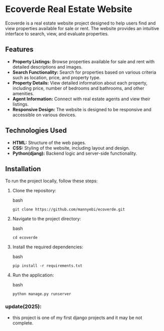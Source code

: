 # Ecoverde Real Estate Website

Ecoverde is a real estate website project designed to help users find and view properties available for sale or rent. The website provides an intuitive interface to search, view, and evaluate properties.

## Features

- **Property Listings:**  Browse properties available for sale and rent with detailed descriptions and images.
- **Search Functionality:**  Search for properties based on various criteria such as location, price, and property type.
- **Property Details:**  View detailed information about each property, including price, number of bedrooms and bathrooms, and other amenities.
- **Agent Information:**  Connect with real estate agents and view their listings.
- **Responsive Design:**  The website is designed to be responsive and accessible on various devices.

## Technologies Used

- **HTML:**  Structure of the web pages.
- **CSS:**  Styling of the website, including layout and design.
- **Python(djang):**  Backend logic and server-side functionality.

## Installation

To run the project locally, follow these steps:

1. Clone the repository:

   bash

   ```
   git clone https://github.com/mannyebi/ecoverde.git
   ```
2. Navigate to the project directory:

   bash

   ```
   cd ecoverde
   ```
3. Install the required dependencies:

   bash

   ```
   pip install -r requirements.txt
   ```
4. Run the application:

   bash

   ```
   python manage.py runserver
   ```

### update(2025):

- this project is one of my first django projects and it may be not complete.
